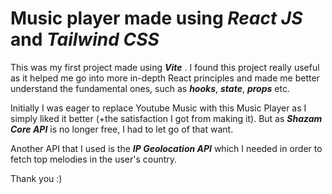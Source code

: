 # Music player made using _React JS_ and _Tailwind CSS_

This was my first project made using **_Vite_** . I found this project really useful as it helped me go into more in-depth React principles and made me better understand the fundamental ones, such as **_hooks_**, **_state_**, **_props_** etc.

Initially I was eager to replace Youtube Music with this Music Player as I simply liked it better (+the satisfaction I got from making it). But as **_Shazam Core API_** is no longer free, I had to let go of that want.

Another API that I used is the **_IP Geolocation API_** which I needed in order to fetch top melodies in the user's country.

Thank you :)

<!-- https://www.youtube.com/watch?v=I1cpb0tYV74&list=WL&index=15
2:53:00 Deployment -->
